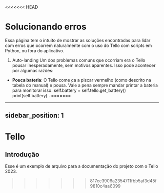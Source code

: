 <<<<<<< HEAD
# Solucionando erros 
Essa página tem o intuito de mostrar as soluções encontradas para lidar com erros que ocorrem naturalmente com o uso do Tello com scripts em Python, ou fora do aplicativo.

1.  Auto-landing
Um dos problemas comuns que ocorriam era o Tello pousar inesperadamente, sem motivos aparentes. Isso pode acontecer por algumas razões:
- **Pouca bateria**: O Tello come ̧ca a piscar vermelho (como descrito na tabela do manual) e pousa. Vale a pena sempre mandar printar a bateria para monitorar isso.
	self.battery = self.tello.get_battery()
	print(self.battery)
.
=======

---
sidebar_position: 1
---
# Tello
## Introdução

Esse é um exemplo de arquivo para a documentação do projeto com o Tello 2023.
>>>>>>> 817ee3906a2354711fbb5af3d45f9810c4aa6099
